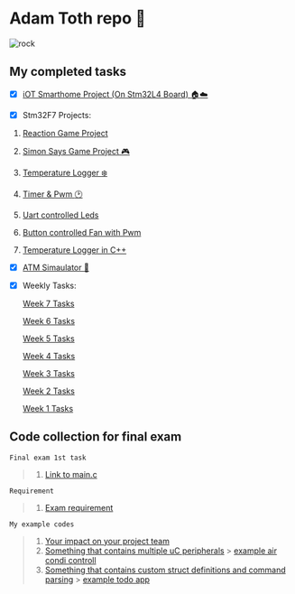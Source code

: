# Adam Toth repo :metal: 
![rock](https://user-images.githubusercontent.com/31788996/35782522-60694cd4-09f9-11e8-844b-373eb019a91a.png)
## My completed tasks
- [x] [iOT Smarthome Project (On Stm32L4 Board) :house::cloud:](https://github.com/greenfox-academy/huli-smarthome-device-static-fuchsit)

- [x] Stm32F7 Projects:
 1. [Reaction Game Project](https://github.com/greenfox-academy/tothadam000/tree/master/tothadam000/greenfox/STM32Cube_FW_F7_V1.8.0/Projects/STM32746G-Discovery/GreenFox/reaction_game)

 2. [Simon Says Game Project :video_game:](https://github.com/greenfox-academy/tothadam000/tree/master/tothadam000/greenfox/STM32Cube_FW_F7_V1.8.0/Projects/STM32746G-Discovery/GreenFox/simon_says)

 3. [Temperature Logger :snowflake:](https://github.com/greenfox-academy/tothadam000/tree/master/tothadam000/greenfox/STM32Cube_FW_F7_V1.8.0/Projects/STM32746G-Discovery/GreenFox/i2c)

 4. [Timer & Pwm :clock2:](https://github.com/greenfox-academy/tothadam000/tree/master/tothadam000/greenfox/STM32Cube_FW_F7_V1.8.0/Projects/STM32746G-Discovery/GreenFox/timer_pwmt)

 5. [Uart controlled Leds](https://github.com/greenfox-academy/tothadam000/blob/master/tothadam000/greenfox/STM32Cube_FW_F7_V1.8.0/Projects/STM32746G-Discovery/GreenFox/MyuartLed2)

 6. [Button controlled Fan with Pwm](https://github.com/greenfox-academy/tothadam000/blob/master/tothadam000/greenfox/STM32Cube_FW_F7_V1.8.0/Projects/STM32746G-Discovery/GreenFox/interrupts/Src/main.c)

 7. [Temperature Logger in C++](https://github.com/greenfox-academy/tothadam000/tree/master/tothadam000/greenfox/week-07/day-04)

- [x] [ATM Simaulator :atm:](https://github.com/greenfox-academy/tothadam000/tree/master/tothadam000/greenfox/week-07/day-03/ATM_simulator)

- [x] Weekly Tasks:

     [Week 7 Tasks](https://github.com/greenfox-academy/tothadam000/tree/master/tothadam000/greenfox/week-07)

     [Week 6 Tasks](https://github.com/greenfox-academy/tothadam000/tree/master/tothadam000/greenfox/week-06)

     [Week 5 Tasks](https://github.com/greenfox-academy/tothadam000/tree/master/tothadam000/greenfox/week-05)

     [Week 4 Tasks](https://github.com/greenfox-academy/tothadam000/tree/master/tothadam000/greenfox/week-04)

     [Week 3 Tasks](https://github.com/greenfox-academy/tothadam000/tree/master/tothadam000/greenfox/week-03)

     [Week 2 Tasks](https://github.com/greenfox-academy/tothadam000/tree/master/tothadam000/greenfox/week-02)

     [Week 1 Tasks](https://github.com/greenfox-academy/tothadam000/tree/master/tothadam000/greenfox/week-01)

## Code collection for final exam

```
Final exam 1st task
```
>1. [Link to main.c](https://github.com/greenfox-academy/tothadam000/blob/master/tothadam000/greenfox/FinalExam/FinalExam/main.c)
```
Requirement
```
>1. [Exam requirement](https://github.com/greenfox-academy/definitions/blob/master/requirement/final-hardware.md)

```
My example codes
```
>1. [Your impact on your project team](https://github.com/greenfox-academy/huli-smarthome-device-static-fuchsit)
>2. [Something that contains multiple uC peripherals](https://github.com/greenfox-academy/tothadam000/blob/75df213d986c87ef33a2cbef158a58632aaf97b8/tothadam000/greenfox/STM32Cube_FW_F7_V1.8.0/Projects/STM32746G-Discovery/GreenFox/reaction_game/Src/main.c)
        > [example air condi controll](https://github.com/greenfox-academy/huli-smarthome-device-static-fuchsit/tree/dev-marsaltamas/common/fan_control)
>3. [Something that contains custom struct definitions and command parsing](https://github.com/greenfox-academy/huli-smarthome-device-static-fuchsit/blob/development/common/rgb_led_color/Src/rgb_led_color.c)
       > [example todo app](https://github.com/greenfox-academy/tothadam000/blob/master/tothadam000/greenfox/week-04/day04/TODO_app/main.c)
